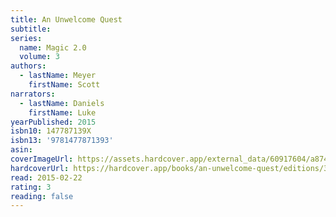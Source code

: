 ```yaml
---
title: An Unwelcome Quest
subtitle:
series:
  name: Magic 2.0
  volume: 3
authors:
  - lastName: Meyer
    firstName: Scott
narrators:
  - lastName: Daniels
    firstName: Luke
yearPublished: 2015
isbn10: 147787139X
isbn13: '9781477871393'
asin:
coverImageUrl: https://assets.hardcover.app/external_data/60917604/a874fb6f6ed91659782ff39d181d18c6b95543cf.jpeg
hardcoverUrl: https://hardcover.app/books/an-unwelcome-quest/editions/30399257
read: 2015-02-22
rating: 3
reading: false
---
```

